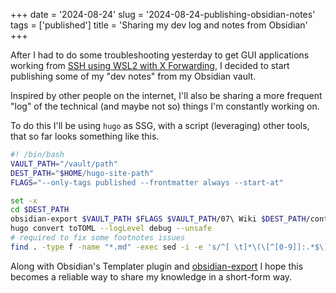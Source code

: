 +++
date = '2024-08-24'
slug = '2024-08-24-publishing-obsidian-notes'
tags = ['published']
title = 'Sharing my dev log and notes from Obsidian'
+++

After I had to do some troubleshooting yesterday to get GUI applications working from [SSH using WSL2 with X Forwarding](SSH%20X%20Forwarding%20with%20WSL2.md), I decided to start publishing some of my "dev notes" from my Obsidian vault.

Inspired by other people on the internet, I'll also be sharing a more frequent "log" of the technical (and maybe not so) things I'm constantly working on.

To do this I'll be using `hugo` as SSG, with a script (leveraging) other tools, that so far looks something like this.

````bash
#! /bin/bash
VAULT_PATH="/vault/path"
DEST_PATH="$HOME/hugo-site-path"
FLAGS="--only-tags published --frontmatter always --start-at"

set -x
cd $DEST_PATH
obsidian-export $VAULT_PATH $FLAGS $VAULT_PATH/07\ Wiki $DEST_PATH/content &&
hugo convert toTOML --logLevel debug --unsafe
# required to fix some footnotes issues
find . -type f -name "*.md" -exec sed -i -e 's/^[ \t]*\(\[^[0-9]]:.*$\)/\1/' {} \;
````

Along with Obsidian's Templater plugin and [obsidian-export](https://github.com/zoni/obsidian-export) I hope this becomes a reliable way to share my knowledge in a short-form way.
